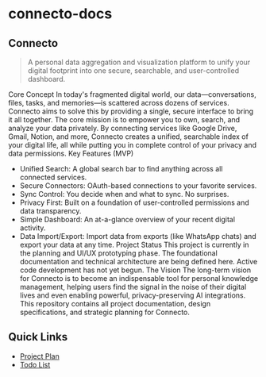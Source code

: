 # connecto-docs
## Connecto
> A personal data aggregation and visualization platform to unify your digital footprint into one secure, searchable, and user-controlled dashboard.
> 
Core Concept
In today's fragmented digital world, our data—conversations, files, tasks, and memories—is scattered across dozens of services. Connecto aims to solve this by providing a single, secure interface to bring it all together.
The core mission is to empower you to own, search, and analyze your data privately. By connecting services like Google Drive, Gmail, Notion, and more, Connecto creates a unified, searchable index of your digital life, all while putting you in complete control of your privacy and data permissions.
Key Features (MVP)
 * Unified Search: A global search bar to find anything across all connected services.
 * Secure Connectors: OAuth-based connections to your favorite services.
 * Sync Control: You decide when and what to sync. No surprises.
 * Privacy First: Built on a foundation of user-controlled permissions and data transparency.
 * Simple Dashboard: An at-a-glance overview of your recent digital activity.
 * Data Import/Export: Import data from exports (like WhatsApp chats) and export your data at any time.
Project Status
This project is currently in the planning and UI/UX prototyping phase. The foundational documentation and technical architecture are being defined here. Active code development has not yet begun.
The Vision
The long-term vision for Connecto is to become an indispensable tool for personal knowledge management, helping users find the signal in the noise of their digital lives and even enabling powerful, privacy-preserving AI integrations.
This repository contains all project documentation, design specifications, and strategic planning for Connecto.

## Quick Links
- [Project Plan](Project%20Plan.md)
- [Todo List](Todo.md)
